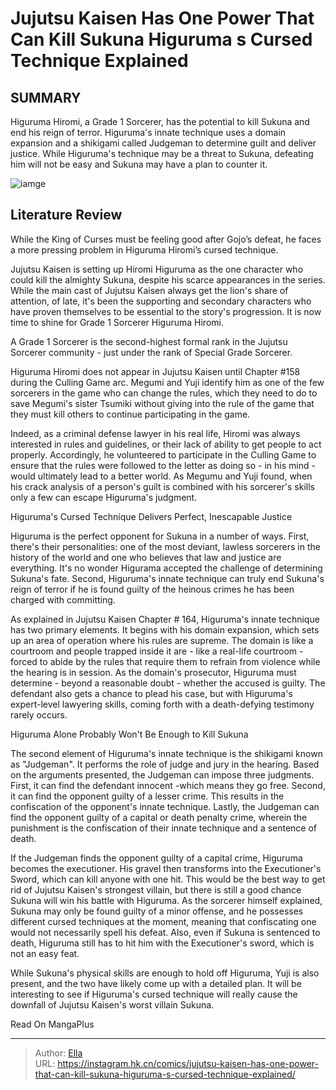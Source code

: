 # Jujutsu Kaisen Has One Power That Can Kill Sukuna Higuruma s Cursed Technique Explained


## SUMMARY 



  Higuruma Hiromi, a Grade 1 Sorcerer, has the potential to kill Sukuna and end his reign of terror.   Higuruma&#39;s innate technique uses a domain expansion and a shikigami called Judgeman to determine guilt and deliver justice.   While Higuruma&#39;s technique may be a threat to Sukuna, defeating him will not be easy and Sukuna may have a plan to counter it.  

![iamge](https://static1.srcdn.com/wordpress/wp-content/uploads/2023/12/sukuna-ans-higurama.jpg)

## Literature Review

While the King of Curses must be feeling good after Gojo’s defeat, he faces a more pressing problem in Higuruma Hiromi’s cursed technique.




Jujutsu Kaisen is setting up Hiromi Higuruma as the one character who could kill the almighty Sukuna, despite his scarce appearances in the series. While the main cast of Jujutsu Kaisen always get the lion&#39;s share of attention, of late, it&#39;s been the supporting and secondary characters who have proven themselves to be essential to the story&#39;s progression. It is now time to shine for Grade 1 Sorcerer Higuruma Hiromi.






A Grade 1 Sorcerer is the second-highest formal rank in the Jujutsu Sorcerer community - just under the rank of Special Grade Sorcerer.




Higuruma Hiromi does not appear in Jujutsu Kaisen until Chapter #158 during the Culling Game arc. Megumi and Yuji identify him as one of the few sorcerers in the game who can change the rules, which they need to do to save Megumi&#39;s sister Tsumiki without giving into the rule of the game that they must kill others to continue participating in the game.

          

Indeed, as a criminal defense lawyer in his real life, Hiromi was always interested in rules and guidelines, or their lack of ability to get people to act properly. Accordingly, he volunteered to participate in the Culling Game to ensure that the rules were followed to the letter as doing so - in his mind - would ultimately lead to a better world. As Megumu and Yuji found, when his crack analysis of a person&#39;s guilt is combined with his sorcerer&#39;s skills only a few can escape Higuruma&#39;s judgment.





 Higuruma&#39;s Cursed Technique Delivers Perfect, Inescapable Justice 
          

​​​​Higuruma is the perfect opponent for Sukuna in a number of ways. First, there&#39;s their personalities: one of the most deviant, lawless sorcerers in the history of the world and one who believes that law and justice are everything. It&#39;s no wonder Higurama accepted the challenge of determining Sukuna&#39;s fate. Second, Higuruma&#39;s innate technique can truly end Sukuna&#39;s reign of terror if he is found guilty of the heinous crimes he has been charged with committing.

As explained in Jujutsu Kaisen Chapter # 164, Higuruma&#39;s innate technique has two primary elements. It begins with his domain expansion, which sets up an area of operation where his rules are supreme. The domain is like a courtroom and people trapped inside it are - like a real-life courtroom - forced to abide by the rules that require them to refrain from violence while the hearing is in session. As the domain&#39;s prosecutor, Higuruma must determine - beyond a reasonable doubt - whether the accused is guilty. The defendant also gets a chance to plead his case, but with Higuruma&#39;s expert-level lawyering skills, coming forth with a death-defying testimony rarely occurs.






 Higuruma Alone Probably Won&#39;t Be Enough to Kill Sukuna 
          

The second element of Higuruma&#39;s innate technique is the shikigami known as &#34;Judgeman&#34;. It performs the role of judge and jury in the hearing. Based on the arguments presented, the Judgeman can impose three judgments. First, it can find the defendant innocent -which means they go free. Second, it can find the opponent guilty of a lesser crime. This results in the confiscation of the opponent&#39;s innate technique. Lastly, the Judgeman can find the opponent guilty of a capital or death penalty crime, wherein the punishment is the confiscation of their innate technique and a sentence of death.

If the Judgeman finds the opponent guilty of a capital crime, Higuruma becomes the executioner. His gravel then transforms into the Executioner&#39;s Sword, which can kill anyone with one hit. This would be the best way to get rid of Jujutsu Kaisen&#39;s strongest villain, but there is still a good chance Sukuna will win his battle with Higuruma. As the sorcerer himself explained, Sukuna may only be found guilty of a minor offense, and he possesses different cursed techniques at the moment, meaning that confiscating one would not necessarily spell his defeat. Also, even if Sukuna is sentenced to death, Higuruma still has to hit him with the Executioner&#39;s sword, which is not an easy feat.




While Sukuna&#39;s physical skills are enough to hold off Higuruma, Yuji is also present, and the two have likely come up with a detailed plan. It will be interesting to see if Higuruma&#39;s cursed technique will really cause the downfall of Jujutsu Kaisen&#39;s worst villain Sukuna.

Read On MangaPlus



---

> Author: [Ella](https://instagram.hk.cn/)  
> URL: https://instagram.hk.cn/comics/jujutsu-kaisen-has-one-power-that-can-kill-sukuna-higuruma-s-cursed-technique-explained/  

